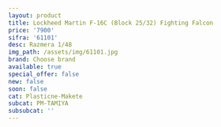 ```yaml
---
layout: product
title: Lockheed Martin F-16C (Block 25/32) Fighting Falcon
price: '7900'
sifra: '61101'
desc: Razmera 1/48
img_path: /assets/img/61101.jpg
brand: Choose brand
available: true
special_offer: false
new: false
soon: false
cat: Plasticne-Makete
subcat: PM-TAMIYA
subsubcat: ''
---
```


